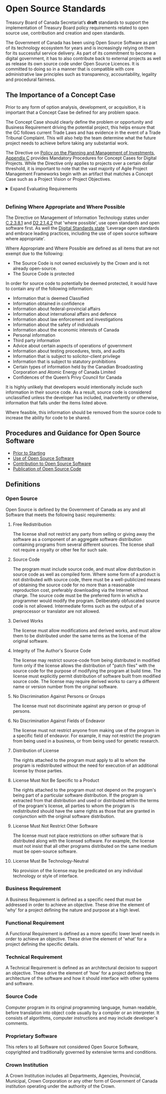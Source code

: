 # Open Source Standards

Treasury Board of Canada Secretariat’s **draft** standards to support the implementation of Treasury Board policy requirements related to open source use, contribution and creation and open standards.

The Government of Canada has been using Open Source Software as part of its technology ecosystem for years and is increasingly relying on them for its successful service delivery.
As part of its commitment to become a digital government, it has to also contribute back to external projects as well as release its own source code under Open Source Licences.
It is committed to doing so in a manner that is compatible with core administrative law principles such as transparency, accountability, legality and procedural fairness.

## The Importance of a Concept Case

Prior to any form of option analysis, development, or acquisition, it is important that a Concept Case be defined for any problem space.

The Concept Case should clearly define the problem or opportunity and Business Requirement driving the potential project, this helps ensure that the GC follows current Trade Laws and has evidence in the event of a Trade Tribunal Complaint. This will also help the team determine what the future project needs to achieve before taking any substantial work.

The Directive on [Policy on the Planning and Management of Investments, Appendix C](https://www.tbs-sct.gc.ca/pol/doc-eng.aspx?id=32593) provides Mandatory Procedures for Concept Cases for Digital Projects. While the Directive only applies to projects over a certain dollar threshold, it is important to note that the vast majority of Agile Project Management Frameworks begin with an artifact that matches a Concept Case such as a Project Vision or Project Objectives.

<details>
    <summary>Expand Evaluating Requirements</summary>

<h3>Evaluate Requirements</h3>
<p>Technical and Functional requirements cannot be used as justification for the purpose of evaluation of Open Source Software to proprietary Software, only Business requirements.</p>

<p>The following are examples of elements that can be taken into consideration in the creation of business requirements, but it's important to remember that procurement rules may require that business requirements permit the bidding of both proprietary and Open Source Software.</p>

<h4>The Use of International or Canadian Standards</h4>

<p>The GC may set its requirements such that the underlying application conform to International or Canadian Standards, such as but not limited to the official languages requiring Software be available in both official languages.</p>

<h4>Flexibility of the License</h4>

<p>Open Source Software licenses can provide more flexibility then a proprietary license for the product of your concept case.</p>

<p>In the case that Software could be reused, the GC may set its requirement such that the Software being procured be used in subsequent projects in the GC. The licensor can grant such right of re-use as required, but by its nature all Open Source Software would be compliant with this request by default.</p>

<h4>Ability to use for any Purpose</h4>

<p>The GC may set its requirements such that Software be used for any purpose, having no restrictions in how it can be used, or allow others to use the Software.</p>

<h4>The Ability to Evaluate the Code</h4>

<p>The GC may set its requirements such that the source-code be available for audit by a third party to identify quality, functionality and security of the Software. </p>

<h4>The Alignment with Open Government</h4>

<p>In addition the GC may set its requirements such that the source-code be provided to the public to enable greater transparency and align with <a href="https://www.canada.ca/en/government/system/digital-government/improving-digital-services/digital9charter.html">Open Government principles of the D9</a>. </p>

<h4>The Ability to Distribute the Software</h4>

<p>The GC may set its requirements such that the Software be available for distribution to anyone of its choice to ensure that other crown institutions do not need to become customers of the original vendor in order to access and use services provided by another agency. For example the federal crown may wish to be able to provide the Software at no extra costs to provincial or municipal institutions.</p>

</details>

<br/>

### Defining Where Appropriate and Where Possible

The Directive on Management of Information Technology states under [C.2.3.8.1](https://www.tbs-sct.gc.ca/pol/doc-eng.aspx?id=15249&section=procedure&p=C) and [D2.2.1.4.2](https://www.tbs-sct.gc.ca/pol/doc-eng.aspx?id=15249&section=procedure&p=D) that 'where possible', use open standards and open software first. As well the [Digital Standards state](https://www.canada.ca/en/government/system/digital-government/government-canada-digital-standards.html) 'Leverage open standards and embrace leading practices, including the use of open source software where appropriate'.

Where Appropriate and Where Possible are defined as all items that are not exempt due to the following:

- The Source Code is not owned exclusively by the Crown and is not already open-source.
- The Source Code is protected

In order for source code to potentially be deemed protected, it would have to contain any of the following information:

- Information that is deemed Classified
- Information obtained in confidence
- Information about federal-provincial affairs
- Information about international affairs and defence
- Information about law enforcement and investigations
- Information about the safety of individuals
- Information about the economic interests of Canada
- Personal information
- Third party information
- Advice about certain aspects of operations of government
- Information about testing procedures, tests, and audits
- Information that is subject to solicitor-client privilege
- Information that is subject to statutory prohibitions
- Certain types of information held by the Canadian Broadcasting Corporation and Atomic Energy of Canada Limited
- Confidences of the Queen’s Privy Council for Canada

It is highly unlikely that developers would intentionally include such information in their source code. As a result, source code is considered unclassified unless the developer has included, inadvertently or otherwise, information that falls under the items listed above.

Where feasible, this information should be removed from the source code to increase the ability for code to be shared.

## Procedures and Guidance for Open Source Software

- [Prior to Starting](guides/prior-to-starting.md)
- [Use of Open Source Software](guides/using-open-source-software.md)
- [Contribution to Open Source Software](guides/contributing-to-open-source-software.md)
- [Publication of Open Source Code](guides/publishing-open-source-code.md)

## Definitions

### Open Source

Open Source is defined by the Government of Canada as any and all Software that meets the following basic requirements:

1. Free Redistribution

    The license shall not restrict any party from selling or giving away the software as a component of an aggregate software distribution containing programs from several different sources. The license shall not require a royalty or other fee for such sale.

2. Source Code

    The program must include source code, and must allow distribution in source code as well as compiled form. Where some form of a product is not distributed with source code, there must be a well-publicized means of obtaining the source code for no more than a reasonable reproduction cost, preferably downloading via the Internet without charge. The source code must be the preferred form in which a programmer would modify the program. Deliberately obfuscated source code is not allowed. Intermediate forms such as the output of a preprocessor or translator are not allowed.

3. Derived Works

    The license must allow modifications and derived works, and must allow them to be distributed under the same terms as the license of the original software.

4. Integrity of The Author's Source Code

    The license may restrict source-code from being distributed in modified form only if the license allows the distribution of "patch files" with the source code for the purpose of modifying the program at build time. The license must explicitly permit distribution of software built from modified source code. The license may require derived works to carry a different name or version number from the original software.

5. No Discrimination Against Persons or Groups

    The license must not discriminate against any person or group of persons.

6. No Discrimination Against Fields of Endeavor

    The license must not restrict anyone from making use of the program in a specific field of endeavor. For example, it may not restrict the program from being used in a business, or from being used for genetic research.

7. Distribution of License

    The rights attached to the program must apply to all to whom the program is redistributed without the need for execution of an additional license by those parties.

8. License Must Not Be Specific to a Product

    The rights attached to the program must not depend on the program's being part of a particular software distribution. If the program is extracted from that distribution and used or distributed within the terms of the program's license, all parties to whom the program is redistributed should have the same rights as those that are granted in conjunction with the original software distribution.

9. License Must Not Restrict Other Software

    The license must not place restrictions on other software that is distributed along with the licensed software. For example, the license must not insist that all other programs distributed on the same medium must be open-source software.

10. License Must Be Technology-Neutral

    No provision of the license may be predicated on any individual technology or style of interface.

### Business Requirement

A Business Requirement is defined as a specific need that must be addressed in order to achieve an objective. These drive the element of 'why' for a project defining the nature and purpose at a high level.

### Functional Requirement

A Functional Requirement is defined as a more specific lower level needs in order to achieve an objective. These drive the element of 'what' for a project defining the specific details.

### Technical Requirement

A Technical Requirement is defined as an architectural decision to support an objective. These drive the element of 'how' for a project defining the architecture of the software and how it should interface with other systems and software.

### Source Code

Computer program in its original programming language, human readable, before translation into object code usually by a compiler or an interpreter. It consists of algorithms, computer instructions and may include developer's comments.

### Proprietary Software

This refers to all Software not considered Open Source Software, copyrighted and traditionally governed by extensive terms and conditions.

### Crown Institution

A Crown Institution includes all Departments, Agencies, Provincial, Municipal, Crown Corporation or any other form of Government of Canada institution operating under the authority of the Crown.
